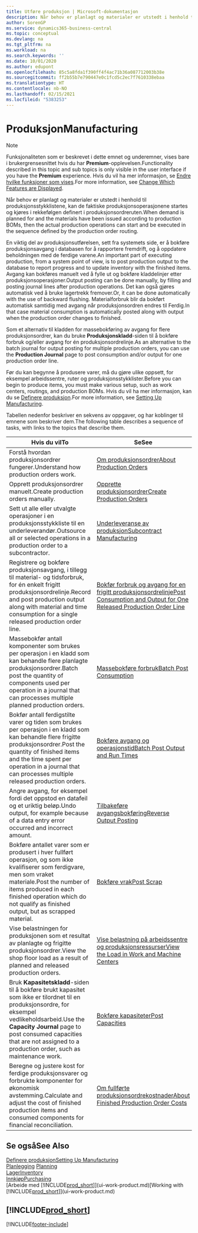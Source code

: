 ```yaml
---
title: Utføre produksjon | Microsoft-dokumentasjon
description: Når behov er planlagt og materialer er utstedt i henhold til produksjonsstykklistene, kan de faktiske produksjonsoperasjonene startes og kjøres i rekkefølgen definert i produksjonsordreruten.
author: SorenGP
ms.service: dynamics365-business-central
ms.topic: conceptual
ms.devlang: na
ms.tgt_pltfrm: na
ms.workload: na
ms.search.keywords: ''
ms.date: 10/01/2020
ms.author: edupont
ms.openlocfilehash: 85c5a8fda1f390ff4f4ac71b36a087712003b38e
ms.sourcegitcommit: ff2b55b7e790447e0c1fcd5c2ec7f7610338ebaa
ms.translationtype: HT
ms.contentlocale: nb-NO
ms.lasthandoff: 02/15/2021
ms.locfileid: "5383253"
---
```

# <a name="manufacturing"></a><span data-ttu-id="f3ba0-103">Produksjon</span><span class="sxs-lookup"><span data-stu-id="f3ba0-103">Manufacturing</span></span>
> [!NOTE]
> <span data-ttu-id="f3ba0-104">Funksjonaliteten som er beskrevet i dette emnet og underemner, vises bare i brukergrensesnittet hvis du har **Premium**-opplevelsen.</span><span class="sxs-lookup"><span data-stu-id="f3ba0-104">Functionality described in this topic and sub topics is only visible in the user interface if you have the **Premium** experience.</span></span> <span data-ttu-id="f3ba0-105">Hvis du vil ha mer informasjon, se [Endre hvilke funksjoner som vises](ui-experiences.md).</span><span class="sxs-lookup"><span data-stu-id="f3ba0-105">For more information, see [Change Which Features are Displayed](ui-experiences.md).</span></span>

<span data-ttu-id="f3ba0-106">Når behov er planlagt og materialer er utstedt i henhold til produksjonsstykklistene, kan de faktiske produksjonsoperasjonene startes og kjøres i rekkefølgen definert i produksjonsordreruten.</span><span class="sxs-lookup"><span data-stu-id="f3ba0-106">When demand is planned for and the materials have been issued according to production BOMs, then the actual production operations can start and be executed in the sequence defined by the production order routing.</span></span>  

<span data-ttu-id="f3ba0-107">En viktig del av produksjonsutførelsen, sett fra systemets side, er å bokføre produksjonsavgang i databasen for å rapportere fremdrift, og å oppdatere beholdningen med de ferdige varene.</span><span class="sxs-lookup"><span data-stu-id="f3ba0-107">An important part of executing production, from a system point of view, is to post production output to the database to report progress and to update inventory with the finished items.</span></span> <span data-ttu-id="f3ba0-108">Avgang kan bokføres manuelt ved å fylle ut og bokføre kladdelinjer etter produksjonsoperasjoner.</span><span class="sxs-lookup"><span data-stu-id="f3ba0-108">Output posting can be done manually, by filling and posting journal lines after production operations.</span></span> <span data-ttu-id="f3ba0-109">Det kan også gjøres automatisk ved å bruke lagertrekk fremover.</span><span class="sxs-lookup"><span data-stu-id="f3ba0-109">Or, it can be done automatically with the use of backward flushing.</span></span> <span data-ttu-id="f3ba0-110">Materialforbruk blir da bokført automatisk samtidig med avgang når produksjonsordren endres til Ferdig.</span><span class="sxs-lookup"><span data-stu-id="f3ba0-110">In that case material consumption is automatically posted along with output when the production order changes to finished.</span></span>  

<span data-ttu-id="f3ba0-111">Som et alternativ til kladden for massebokføring av avgang for flere produksjonsordrer, kan du bruke **Produksjonskladd**-siden til å bokføre forbruk og/eller avgang for én produksjonsordrelinje.</span><span class="sxs-lookup"><span data-stu-id="f3ba0-111">As an alternative to the batch journal for output posting for multiple production orders, you can use the **Production Journal** page to post consumption and/or output for one production order line.</span></span>

<span data-ttu-id="f3ba0-112">Før du kan begynne å produsere varer, må du gjøre ulike oppsett, for eksempel arbeidssentre, ruter og produksjonsstykklister.</span><span class="sxs-lookup"><span data-stu-id="f3ba0-112">Before you can begin to produce items, you must make various setup, such as work centers, routings, and production BOMs.</span></span> <span data-ttu-id="f3ba0-113">Hvis du vil ha mer informasjon, kan du se [Definere produksjon](production-configure-production-processes.md).</span><span class="sxs-lookup"><span data-stu-id="f3ba0-113">For more information, see [Setting Up Manufacturing](production-configure-production-processes.md).</span></span>

<span data-ttu-id="f3ba0-114">Tabellen nedenfor beskriver en sekvens av oppgaver, og har koblinger til emnene som beskriver dem.</span><span class="sxs-lookup"><span data-stu-id="f3ba0-114">The following table describes a sequence of tasks, with links to the topics that describe them.</span></span>   

|<span data-ttu-id="f3ba0-115">**Hvis du vil**</span><span class="sxs-lookup"><span data-stu-id="f3ba0-115">**To**</span></span>|<span data-ttu-id="f3ba0-116">**Se**</span><span class="sxs-lookup"><span data-stu-id="f3ba0-116">**See**</span></span>|  
|------------|-------------|  
|<span data-ttu-id="f3ba0-117">Forstå hvordan produksjonsordrer fungerer.</span><span class="sxs-lookup"><span data-stu-id="f3ba0-117">Understand how production orders work.</span></span>|[<span data-ttu-id="f3ba0-118">Om produksjonsordrer</span><span class="sxs-lookup"><span data-stu-id="f3ba0-118">About Production Orders</span></span>](production-about-production-orders.md)|
|<span data-ttu-id="f3ba0-119">Opprett produksjonsordrer manuelt.</span><span class="sxs-lookup"><span data-stu-id="f3ba0-119">Create production orders manually.</span></span>|[<span data-ttu-id="f3ba0-120">Opprette produksjonsordrer</span><span class="sxs-lookup"><span data-stu-id="f3ba0-120">Create Production Orders</span></span>](production-how-to-create-production-orders.md)|
|<span data-ttu-id="f3ba0-121">Sett ut alle eller utvalgte operasjoner i en produksjonsstykkliste til en underleverandør.</span><span class="sxs-lookup"><span data-stu-id="f3ba0-121">Outsource all or selected operations in a production order to a subcontractor.</span></span>|[<span data-ttu-id="f3ba0-122">Underleveranse av produksjon</span><span class="sxs-lookup"><span data-stu-id="f3ba0-122">Subcontract Manufacturing</span></span>](production-how-to-subcontract-manufacturing.md)|
|<span data-ttu-id="f3ba0-123">Registrere og bokføre produksjonsavgang, i tillegg til material- og tidsforbruk, for én enkelt frigitt produksjonsordrelinje.</span><span class="sxs-lookup"><span data-stu-id="f3ba0-123">Record and post production output along with material and time consumption for a single released production order line.</span></span>|[<span data-ttu-id="f3ba0-124">Bokfør forbruk og avgang for en frigitt produksjonsordrelinje</span><span class="sxs-lookup"><span data-stu-id="f3ba0-124">Post Consumption and Output for One Released Production Order Line</span></span>](production-how-to-register-consumption-and-output.md)|  
|<span data-ttu-id="f3ba0-125">Massebokfør antall komponenter som brukes per operasjon i en kladd som kan behandle flere planlagte produksjonsordrer.</span><span class="sxs-lookup"><span data-stu-id="f3ba0-125">Batch post the quantity of components used per operation in a journal that can processes multiple planned production orders.</span></span>|[<span data-ttu-id="f3ba0-126">Massebokføre forbruk</span><span class="sxs-lookup"><span data-stu-id="f3ba0-126">Batch Post Consumption</span></span>](production-how-to-post-consumption.md)|
|<span data-ttu-id="f3ba0-127">Bokfør antall ferdigstilte varer og tiden som brukes per operasjon i en kladd som kan behandle flere frigitte produksjonsordrer.</span><span class="sxs-lookup"><span data-stu-id="f3ba0-127">Post the quantity of finished items and the time spent per operation in a journal that can processes multiple released production orders.</span></span>|[<span data-ttu-id="f3ba0-128">Bokføre avgang og operasjonstid</span><span class="sxs-lookup"><span data-stu-id="f3ba0-128">Batch Post Output and Run Times</span></span>](production-how-to-post-output-quantity.md)|
|<span data-ttu-id="f3ba0-129">Angre avgang, for eksempel fordi det oppstod en datafeil og et uriktig beløp.</span><span class="sxs-lookup"><span data-stu-id="f3ba0-129">Undo output, for example because of a data entry error occurred and incorrect amount.</span></span>  |[<span data-ttu-id="f3ba0-130">Tilbakeføre avgangsbokføring</span><span class="sxs-lookup"><span data-stu-id="f3ba0-130">Reverse Output Posting</span></span>](production-how-to-reverse-output-posting.md)|  
|<span data-ttu-id="f3ba0-131">Bokføre antallet varer som er produsert i hver fullført operasjon, og som ikke kvalifiserer som ferdigvare, men som vraket materiale.</span><span class="sxs-lookup"><span data-stu-id="f3ba0-131">Post the number of items produced in each finished operation which do not qualify as finished output, but as scrapped material.</span></span>|[<span data-ttu-id="f3ba0-132">Bokføre vrak</span><span class="sxs-lookup"><span data-stu-id="f3ba0-132">Post Scrap</span></span>](production-how-to-post-scrap.md)|
|<span data-ttu-id="f3ba0-133">Vise belastningen for produksjonen som et resultat av planlagte og frigitte produksjonsordrer.</span><span class="sxs-lookup"><span data-stu-id="f3ba0-133">View the shop floor load as a result of planned and released production orders.</span></span>|[<span data-ttu-id="f3ba0-134">Vise belastning på arbeidssentre og produksjonsressurser</span><span class="sxs-lookup"><span data-stu-id="f3ba0-134">View the Load in Work and Machine Centers</span></span>](production-how-to-view-the-load-on-work-centers.md)|      
|<span data-ttu-id="f3ba0-135">Bruk **Kapasitetskladd**-siden til å bokføre brukt kapasitet som ikke er tilordnet til en produksjonsordre, for eksempel vedlikeholdsarbeid.</span><span class="sxs-lookup"><span data-stu-id="f3ba0-135">Use the **Capacity Journal** page to post consumed capacities that are not assigned to a production order, such as maintenance work.</span></span>|[<span data-ttu-id="f3ba0-136">Bokføre kapasiteter</span><span class="sxs-lookup"><span data-stu-id="f3ba0-136">Post Capacities</span></span>](production-how-to-post-capacities.md)|  
|<span data-ttu-id="f3ba0-137">Beregne og justere kost for ferdige produksjonsvarer og forbrukte komponenter for økonomisk avstemming.</span><span class="sxs-lookup"><span data-stu-id="f3ba0-137">Calculate and adjust the cost of finished production items and consumed components for financial reconciliation.</span></span>|[<span data-ttu-id="f3ba0-138">Om fullførte produksjonsordrekostnader</span><span class="sxs-lookup"><span data-stu-id="f3ba0-138">About Finished Production Order Costs</span></span>](finance-about-finished-production-order-costs.md)|  

## <a name="see-also"></a><span data-ttu-id="f3ba0-139">Se også</span><span class="sxs-lookup"><span data-stu-id="f3ba0-139">See Also</span></span>  
[<span data-ttu-id="f3ba0-140">Definere produksjon</span><span class="sxs-lookup"><span data-stu-id="f3ba0-140">Setting Up Manufacturing</span></span>](production-configure-production-processes.md)  
<span data-ttu-id="f3ba0-141">[Planlegging](production-planning.md)    </span><span class="sxs-lookup"><span data-stu-id="f3ba0-141">[Planning](production-planning.md)    </span></span>  
[<span data-ttu-id="f3ba0-142">Lager</span><span class="sxs-lookup"><span data-stu-id="f3ba0-142">Inventory</span></span>](inventory-manage-inventory.md)  
[<span data-ttu-id="f3ba0-143">Innkjøp</span><span class="sxs-lookup"><span data-stu-id="f3ba0-143">Purchasing</span></span>](purchasing-manage-purchasing.md)  
<span data-ttu-id="f3ba0-144">[Arbeide med [!INCLUDE[prod_short](includes/prod_short.md)]](ui-work-product.md)</span><span class="sxs-lookup"><span data-stu-id="f3ba0-144">[Working with [!INCLUDE[prod_short](includes/prod_short.md)]](ui-work-product.md)</span></span>

## [!INCLUDE[prod_short](includes/free_trial_md.md)]  


[!INCLUDE[footer-include](includes/footer-banner.md)]